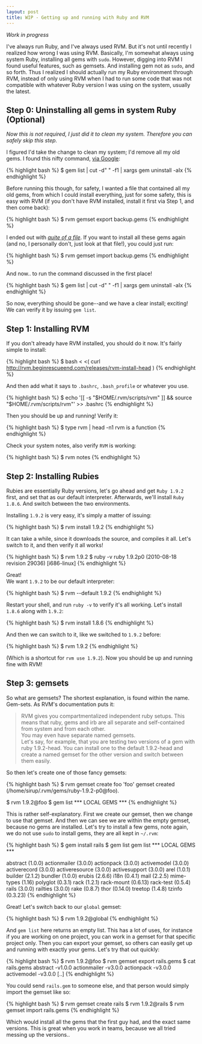 ```yaml
---
layout: post
title: WIP - Getting up and running with Ruby and RVM
---
```


*Work in progress*

I've always run Ruby, and I've always used RVM. But it's not until recently I realized how wrong I was using RVM. Basically, I'm somewhat always using system Ruby, installing all gems with `sudo`. However, digging into RVM I found useful features, such as gemsets. And installing gem not as `sudo`, and so forth. Thus I realized I should actually run my Ruby environment through RVM, instead of only using RVM when I had to run some code that was not compatible with whatever Ruby version I was using on the system, usually the latest.


## Step 0: Uninstalling all gems in system Ruby (Optional)

*Now this is not required, I just did it to clean my system. Therefore you can safely skip this step.*

I figured I'd take the change to clean my system; I'd remove all my old gems. I found this nifty command, [via Google](http://geekystuff.net/2009/1/14/remove-all-ruby-gems):

{% highlight bash %}
$ gem list | cut -d" " -f1 | xargs gem uninstall -aIx
{% endhighlight %}

Before running this though, for safety, I wanted a file that contained all my old gems, from which I could install everything, just for some safety, this is easy with RVM (if you don't have RVM installed, install it first via Step 1, and then come back):

{% highlight bash %}
$ rvm gemset export backup.gems
{% endhighlight %}

I ended out with [*quite of a file*](http://gist.github.com/568262). If you want to install all these gems again (and no, I personally don't, just look at that file!), you could just run:

{% highlight bash %}
$ rvm gemset import backup.gems
{% endhighlight %}

And now.. to run the command discussed in the first place!

{% highlight bash %}
$ gem list | cut -d" " -f1 | xargs gem uninstall -aIx
{% endhighlight %}

So now, everything should be gone--and we have a clear install; exciting! We can verify it by issuing `gem list`.

## Step 1: Installing RVM

If you don't already have RVM installed, you should do it now. It's fairly simple to install:

{% highlight bash %}
$ bash < <( curl http://rvm.beginrescueend.com/releases/rvm-install-head )
{% endhighlight %}

And then add what it says to `.bashrc`, `.bash_profile` or whatever you use.

{% highlight bash %}
$ echo '[[ -s "$HOME/.rvm/scripts/rvm" ]] && source "$HOME/.rvm/scripts/rvm"' >> .bashrc
{% endhighlight %}

Then you should be up and running! Verify it:

{% highlight bash %}
$ type rvm | head -n1
rvm is a function
{% endhighlight %}

Check your system notes, also verify `RVM` is working:

{% highlight bash %}
$ rvm notes
{% endhighlight %}

## Step 2: Installing Rubies

Rubies are essentially Ruby versions, let's go ahead and get `Ruby 1.9.2` first, and set that as our default interpreter. Afterwards, we'll install `Ruby 1.8.6`. And switch between the two environments.

Installing `1.9.2` is very easy, it's simply a matter of issuing:

{% highlight bash %}
$ rvm install 1.9.2
{% endhighlight %}

It can take a while, since it downloads the source, and compiles it all. Let's switch to it, and then verify it all works!

{% highlight bash %}
$ rvm 1.9.2
$ ruby -v
ruby 1.9.2p0 (2010-08-18 revision 29036) [i686-linux]
{% endhighlight %}

Great!  
We want `1.9.2` to be our default interpreter:
    
{% highlight bash %}
$ rvm --default 1.9.2
{% endhighlight %}

Restart your shell, and run `ruby -v` to verify it's all working. Let's install `1.8.6` along with `1.9.2`:

{% highlight bash %}
$ rvm install 1.8.6
{% endhighlight %}

And then we can switch to it, like we switched to `1.9.2` before:

{% highlight bash %}
$ rvm 1.9.2
{% endhighlight %}

(Which is a shortcut for `rvm use 1.9.2`). Now you should be up and running fine with RVM!

## Step 3: gemsets

So what are gemsets? The shortest explanation, is found within the name. Gem-sets. As RVM's documentation puts it:

> RVM gives you compartmentalized independent ruby setups. This means that ruby, gems and irb are all separate and self-contained from system and from each other.  
> You may even have separate named gemsets.  
> Let's say, for example, that you are testing two versions of a gem with ruby 1.9.2-head. You can install one to the default 1.9.2-head and create a named gemset for the other version and switch between them easily.

So then let's create one of those fancy gemsets:

{% highlight bash %}
$ rvm gemset create foo
'foo' gemset created (/home/sirup/.rvm/gems/ruby-1.9.2-p0@foo).

$ rvm 1.9.2@foo
$ gem list
*** LOCAL GEMS ***
{% endhighlight %}

This is rather self-explanatory. First we create our gemset, then we change to use that gemset. And then we can see we are within the empty gemset, because no gems are installed. Let's try to install a few gems, note again, we do not use `sudo` to install gems, they are all kept in `~/.rvm`:

{% highlight bash %}
$ gem install rails
$ gem list
gem list
*** LOCAL GEMS ***

abstract (1.0.0)
actionmailer (3.0.0)
actionpack (3.0.0)
activemodel (3.0.0)
activerecord (3.0.0)
activeresource (3.0.0)
activesupport (3.0.0)
arel (1.0.1)
builder (2.1.2)
bundler (1.0.0)
erubis (2.6.6)
i18n (0.4.1)
mail (2.2.5)
mime-types (1.16)
polyglot (0.3.1)
rack (1.2.1)
rack-mount (0.6.13)
rack-test (0.5.4)
rails (3.0.0)
railties (3.0.0)
rake (0.8.7)
thor (0.14.0)
treetop (1.4.8)
tzinfo (0.3.23)
{% endhighlight %}

Great! Let's switch back to our `global` gemset:
    
{% highlight bash %}
$ rvm 1.9.2@global
{% endhighlight %}

And `gem list` here returns an empty list. This has a lot of uses, for instance if you are working on one project, you can work in a gemset for that specific project only. Then you can export your gemset, so others can easily get up and running with exactly your gems. Let's try that out quickly:

{% highlight bash %}
$ rvm 1.9.2@foo
$ rvm gemset export rails.gems
$ cat rails.gems
abstract -v1.0.0
actionmailer -v3.0.0
actionpack -v3.0.0
activemodel -v3.0.0
[..]
{% endhighlight %}

You could send `rails.gem` to someone else, and that person would simply import the gemset like so:

{% highlight bash %}
$ rvm gemset create rails
$ rvm 1.9.2@rails
$ rvm gemset import rails.gems
{% endhighlight %}

Which would install all the gems that the first guy had, and the exact same versions. This is great when you work in teams, because we all tried messing up the versions..
